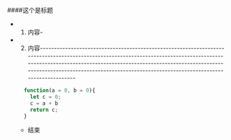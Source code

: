 ####这个是标题
- 1. 内容-
- 2. 内容-----------------------------------------------------------------------------------------------------------------------------------------------------------------------------------------------------------------------------------------------------------------------------------------------------
  
  ``` js
    function(a = 0, b = 0){
      let c = 0;
      c = a + b
      return c;
    }
  ```
  + 结束